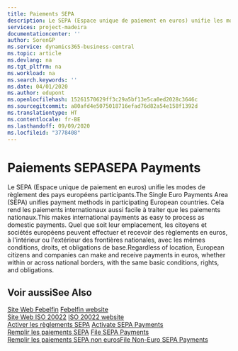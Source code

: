 ```yaml
---
title: Paiements SEPA
description: Le SEPA (Espace unique de paiement en euros) unifie les modes de règlement des pays européens participants. Cela rend les paiements internationaux aussi facile à traiter que les paiements nationaux. Quel que soit leur emplacement, les citoyens et sociétés européens peuvent effectuer et recevoir des règlements en euros, à l'intérieur ou l'extérieur des frontières nationales, avec les mêmes conditions, droits, et obligations de base.
services: project-madeira
documentationcenter: ''
author: SorenGP
ms.service: dynamics365-business-central
ms.topic: article
ms.devlang: na
ms.tgt_pltfrm: na
ms.workload: na
ms.search.keywords: ''
ms.date: 04/01/2020
ms.author: edupont
ms.openlocfilehash: 15261570629ff3c29a5bf13e5ca0ed2028c3646c
ms.sourcegitcommit: a80afd4e5075018716efad76d82a54e158f1392d
ms.translationtype: HT
ms.contentlocale: fr-BE
ms.lasthandoff: 09/09/2020
ms.locfileid: "3778408"
---
```

# <a name="sepa-payments"></a><span data-ttu-id="7af77-105">Paiements SEPA</span><span class="sxs-lookup"><span data-stu-id="7af77-105">SEPA Payments</span></span>
<span data-ttu-id="7af77-106">Le SEPA (Espace unique de paiement en euros) unifie les modes de règlement des pays européens participants.</span><span class="sxs-lookup"><span data-stu-id="7af77-106">The Single Euro Payments Area (SEPA) unifies payment methods in participating European countries.</span></span> <span data-ttu-id="7af77-107">Cela rend les paiements internationaux aussi facile à traiter que les paiements nationaux.</span><span class="sxs-lookup"><span data-stu-id="7af77-107">This makes international payments as easy to process as domestic payments.</span></span> <span data-ttu-id="7af77-108">Quel que soit leur emplacement, les citoyens et sociétés européens peuvent effectuer et recevoir des règlements en euros, à l'intérieur ou l'extérieur des frontières nationales, avec les mêmes conditions, droits, et obligations de base.</span><span class="sxs-lookup"><span data-stu-id="7af77-108">Regardless of location, European citizens and companies can make and receive payments in euros, whether within or across national borders, with the same basic conditions, rights, and obligations.</span></span>  

## <a name="see-also"></a><span data-ttu-id="7af77-109">Voir aussi</span><span class="sxs-lookup"><span data-stu-id="7af77-109">See Also</span></span>  
 <span data-ttu-id="7af77-110">[Site Web Febelfin](https://go.microsoft.com/fwlink/?LinkId=275119) </span><span class="sxs-lookup"><span data-stu-id="7af77-110">[Febelfin website](https://go.microsoft.com/fwlink/?LinkId=275119) </span></span>  
 <span data-ttu-id="7af77-111">[Site Web ISO 20022](https://go.microsoft.com/fwlink/?LinkId=275120) </span><span class="sxs-lookup"><span data-stu-id="7af77-111">[ISO 20022 website](https://go.microsoft.com/fwlink/?LinkId=275120) </span></span>  
 <span data-ttu-id="7af77-112">[Activer les règlements SEPA](how-to-activate-sepa-payments.md) </span><span class="sxs-lookup"><span data-stu-id="7af77-112">[Activate SEPA Payments](how-to-activate-sepa-payments.md) </span></span>  
 <span data-ttu-id="7af77-113">[Remplir les paiements SEPA](how-to-file-sepa-payments.md) </span><span class="sxs-lookup"><span data-stu-id="7af77-113">[File SEPA Payments](how-to-file-sepa-payments.md) </span></span>  
 [<span data-ttu-id="7af77-114">Remplir les paiements SEPA non euros</span><span class="sxs-lookup"><span data-stu-id="7af77-114">File Non-Euro SEPA Payments</span></span>](how-to-file-non-euro-sepa-payments.md)
